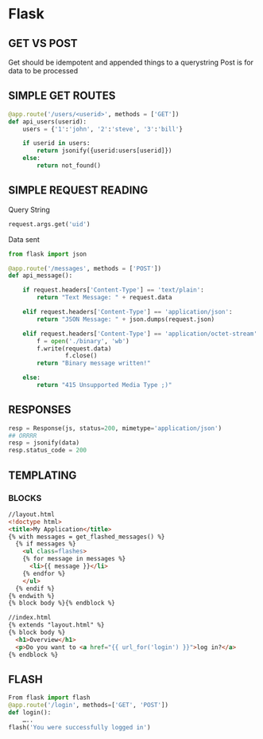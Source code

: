 # Flask

## GET VS POST
Get should be idempotent and appended things to a querystring
Post is for data to be processed

## SIMPLE GET ROUTES
```python
@app.route('/users/<userid>', methods = ['GET'])
def api_users(userid):
    users = {'1':'john', '2':'steve', '3':'bill'}

    if userid in users:
        return jsonify({userid:users[userid]})
    else:
        return not_found()
```

## SIMPLE REQUEST READING
Query String

```python
request.args.get('uid')
```

Data sent
```python
from flask import json

@app.route('/messages', methods = ['POST'])
def api_message():

    if request.headers['Content-Type'] == 'text/plain':
        return "Text Message: " + request.data

    elif request.headers['Content-Type'] == 'application/json':
        return "JSON Message: " + json.dumps(request.json)

    elif request.headers['Content-Type'] == 'application/octet-stream':
        f = open('./binary', 'wb')
        f.write(request.data)
                f.close()
        return "Binary message written!"

    else:
        return "415 Unsupported Media Type ;)"
```

## RESPONSES
```python
resp = Response(js, status=200, mimetype='application/json')
## ORRRR
resp = jsonify(data)
resp.status_code = 200
```

## TEMPLATING
### BLOCKS

```html
//layout.html
<!doctype html>
<title>My Application</title>
{% with messages = get_flashed_messages() %}
  {% if messages %}
    <ul class=flashes>
    {% for message in messages %}
      <li>{{ message }}</li>
    {% endfor %}
    </ul>
  {% endif %}
{% endwith %}
{% block body %}{% endblock %}

//index.html
{% extends "layout.html" %}
{% block body %}
  <h1>Overview</h1>
  <p>Do you want to <a href="{{ url_for('login') }}">log in?</a>
{% endblock %}
```

## FLASH
```python
From flask import flash
@app.route('/login', methods=['GET', 'POST'])
def login():
	…..
flash('You were successfully logged in')
```
